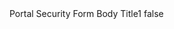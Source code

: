 <?xml version="1.0" encoding="UTF-8"?>
<CustomMetadata xmlns="http://soap.sforce.com/2006/04/metadata">
    <label>Portal Security Form Body Title1</label>
    <protected>false</protected>
</CustomMetadata>
